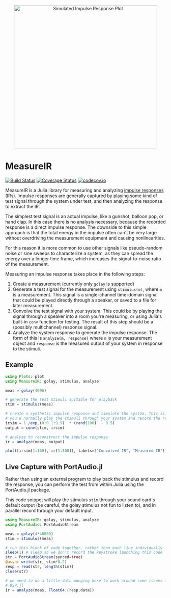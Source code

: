 <p align="center">
  <img width="450" src="https://ssfrr.github.io/MeasureIR.jl/readme_ir.png" alt="Simulated Impulse Response Plot">
</p>

# MeasureIR

[![Build Status](https://travis-ci.org/ssfrr/MeasureIR.jl.svg?branch=master)](https://travis-ci.org/ssfrr/MeasureIR.jl) [![Coverage Status](https://coveralls.io/repos/ssfrr/MeasureIR.jl/badge.svg?branch=master&service=github)](https://coveralls.io/github/ssfrr/MeasureIR.jl?branch=master) [![codecov.io](http://codecov.io/github/ssfrr/MeasureIR.jl/coverage.svg?branch=master)](http://codecov.io/github/ssfrr/MeasureIR.jl?branch=master)

MeasureIR is a Julia library for measuring and analyzing [impulse responses](https://en.wikipedia.org/wiki/Impulse_response) (IRs). Impulse responses are generally captured by playing some kind of test signal through the system under test, and then analyzing the response to extract the IR.

The simplest test signal is an actual impulse, like a gunshot, balloon pop, or hand clap. In this case there is no analysis necessary, because the recorded response is a direct impulse response. The downside to this simple approach is that the total energy in the impulse often can't be very large without overdriving the measurement equipment and causing nonlinearities.

For this reason it is more common to use other signals like pseudo-random noise or sine sweeps to characterize a system, as they can spread the energy over a longer time frame, which increases the signal-to-noise ratio of the measurement.

Measuring an impulse response takes place in the following steps:

1. Create a measurement (currently only `golay` is supported)
2. Generate a test signal for the measurement using `stimulus(m)`, where `m` is a measurement. This signal is a single-channel time-domain signal that could be played directly through a speaker, or saved to a file for later measurement.
3. Convolve the test signal with your system. This could be by playing the signal through a speaker into a room you're measuring, or using Julia's built-in `conv` function for testing. The result of this step should be a (possibly multichannel) response signal.
4. Analyze the system response to generate the impulse response. The form of this is `analyze(m, response)` where `m` is your measurement object and `response` is the measured output of your system in response to the stimuli.


## Example

```julia
using Plots: plot
using MeasureIR: golay, stimulus, analyze

meas = golay(4096)

# generate the test stimuli suitable for playback
stim = stimulus(meas)

# create a synthetic impulse response and simulate the system. This is where
# you'd normally play the stimuli through your system and record the response
irsim = 1./exp.(0:0.1:9.9) .* (rand(100) .- 0.5)
output = conv(stim, irsim)

# analyze to reconstruct the impulse response
ir = analyze(meas, output)

plot([irsim[1:100], ir[1:100]], labels=["Convolved IR", "Measured IR"])
```

## Live Capture with PortAudio.jl

Rather than using an external program to play back the stimulus and record the
response, you can perform the test from within Julia using the PortAudio.jl
package.

This code snippet will play the stimulus `stim` through your sound card's default output (be careful, the golay stimulus not fun to listen to), and in parallel record through your default input.

```julia
using MeasureIR: golay, stimulus, analyze
using PortAudio: PortAudioStream

meas = golay(4*48000)
stim = stimulus(meas)

# run this block of code together, rather than each line individually
sleep(1) # sleep so we don't record the keystroke launching this code
str = PortAudioStream(synced=true)
@async write(str, stim*0.2)
resp = read(str, length(stim))
close(str)

# we need to do a little data munging here to work around some issues in
# DSP.jl
ir = analyze(meas, Float64.(resp.data))
```
